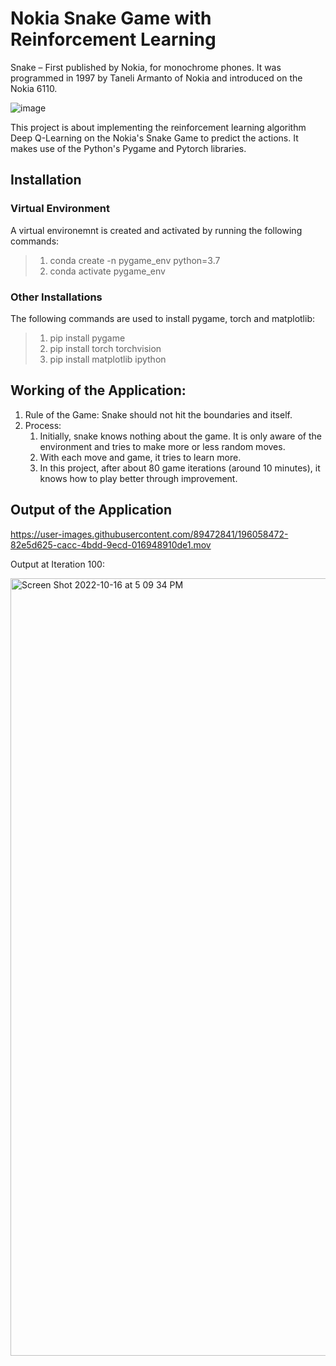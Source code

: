 # Nokia Snake Game with Reinforcement Learning
Snake – First published by Nokia, for monochrome phones. It was programmed in 1997 by Taneli Armanto of Nokia and introduced on the Nokia 6110.

![image](https://user-images.githubusercontent.com/89472841/196009178-180e840e-9fd8-40ae-bb36-620bbfc0db94.png)

This project is about implementing the reinforcement learning algorithm Deep Q-Learning on the Nokia's Snake Game to predict the actions. It makes use of the Python's Pygame and Pytorch libraries. 

## Installation
### Virtual Environment
A virtual environemnt is created and activated by running the following commands: 
> 1. conda create -n pygame_env python=3.7
> 2. conda activate pygame_env
### Other Installations
The following commands are used to install pygame, torch and matplotlib:
> 1. pip install pygame
> 2. pip install torch torchvision
> 3. pip install matplotlib ipython
## Working of the Application:
1. Rule of the Game: Snake should not hit the boundaries and itself.
2. Process:
    1. Initially, snake knows nothing about the game. It is only aware of the environment and tries to make more or less random moves.
    2. With each move and game, it tries to learn more.
    3. In this project, after about 80 game iterations (around 10 minutes), it knows how to play better through improvement.
## Output of the Application

https://user-images.githubusercontent.com/89472841/196058472-82e5d625-cacc-4bdd-9ecd-016948910de1.mov

Output at Iteration 100:

<img width="1244" alt="Screen Shot 2022-10-16 at 5 09 34 PM" src="https://user-images.githubusercontent.com/89472841/196058493-626f0cd8-4734-41f2-b2ac-f1e7f6d1577b.png">


